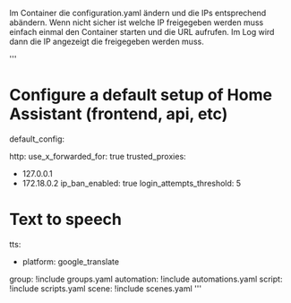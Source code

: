 Im Container die configuration.yaml ändern und die IPs entsprechend abändern.
Wenn nicht sicher ist welche IP freigegeben werden muss einfach einmal den Container starten und die URL aufrufen.
Im Log wird dann die IP angezeigt die freigegeben werden muss.

'''
# Configure a default setup of Home Assistant (frontend, api, etc)
default_config:

http:
  use_x_forwarded_for: true
  trusted_proxies:
  - 127.0.0.1
  - 172.18.0.2
  ip_ban_enabled: true
  login_attempts_threshold: 5

# Text to speech
tts:
  - platform: google_translate

group: !include groups.yaml
automation: !include automations.yaml
script: !include scripts.yaml
scene: !include scenes.yaml
'''

